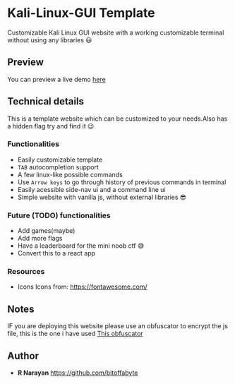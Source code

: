 # Kali-Linux-GUI Template

Customizable Kali Linux GUI website with a working customizable terminal without using any libraries :smiley: 

## Preview

You can preview a live demo [here](https://rootnarayan.github.io/Kali-Linux-GUI/)
## Technical details

This is a template website which can be customized to your needs.Also has a hidden flag try and find it :wink:

### Functionalities

* Easily customizable template
* `TAB` autocompletion support
* A few linux-like possible commands
* Use `Arrow keys` to go through history of previous commands in terminal
* Easily acessible side-nav ui and a command line ui
* Simple website with vanilla js, without external libraries :sunglasses:

### Future (TODO) functionalities

* Add games(maybe)
* Add more flags
* Have a leaderboard for the mini noob ctf :sweat_smile:
* Convert this to a react app


### Resources

* Icons
Icons from:
https://fontawesome.com/

## Notes

IF you are deploying this website please use an obfuscator to encrypt the js file, this is the one i have used [This obfuscator](https://obfuscator.io/)

## Author

* **R Narayan**  https://github.com/bitoffabyte
